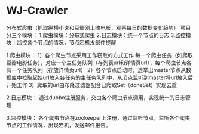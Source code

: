 # WJ-Crawler
分布式爬虫（抓取纵横小说和豆瓣刚上映电影，观察每日的数据变化趋势）
项目分三个模块：
1.爬虫模块：分布式爬虫
2.日志模块：统一个节点的日志
3.监控模块：监控各个节点的情况，节点宕机发邮件提醒

1.爬虫模块：
1）各个爬虫节点采用工作窃取的方式工作
  每一个爬虫任务（如爬取豆瓣电影任务），对应一个主任务队列（存列表url和详情页url），每个爬虫节点各有一个任务队列（存放详情页url）
2）各个节点启动时，选举出master节点从数据库中拉取起始url放入各任务的主任务队列中，从节点监听到master将url放入后开始工作
3）爬取的url由布隆过滤器配合已爬取Set（doneSet）实现去重

2.日志模块：
通过dubbo注册服务，交由各个爬虫节点调用，实现统一的日志管理

3.监控模块：
各个爬虫节点在zookeeper上注册，通过监听节点，监听各个爬虫节点的工作情况，出现宕机，发送邮件报告。


